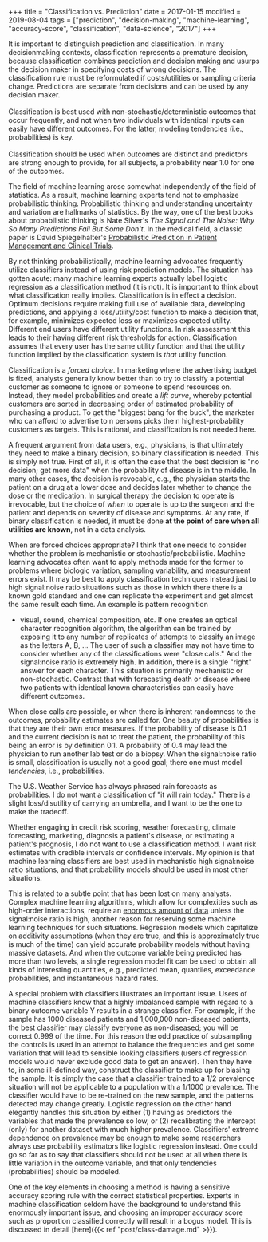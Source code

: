 +++
title = "Classification vs. Prediction"
date = 2017-01-15
modified = 2019-08-04
tags = ["prediction", "decision-making", "machine-learning", "accuracy-score", "classification", "data-science", "2017"]
+++
<p class="rquote">
It is important to distinguish prediction and classification.  In many decisionmaking contexts, classification represents a premature decision, because classification combines prediction and decision making and usurps the decision maker in specifying costs of wrong decisions. The classification rule must be reformulated if costs/utilities or sampling criteria change.  Predictions are separate from decisions and can be used by any decision maker.
<br><br>
Classification is best used with non-stochastic/deterministic outcomes that occur frequently, and not when two individuals with identical inputs can easily have different outcomes.  For the latter, modeling tendencies (i.e., probabilities) is key.<br><br>
Classification should be used when outcomes are distinct and predictors are strong enough to provide, for all subjects, a probability near 1.0 for one of the outcomes.
</p>

The field of machine learning arose somewhat independently of the field
of statistics.  As a result, machine learning experts tend not to
emphasize probabilistic thinking.  Probabilistic thinking and
understanding uncertainty and variation are hallmarks of statistics.  By
the way, one of the best books about probabilistic thinking is Nate
Silver's *The Signal and The Noise: Why So Many Predictions Fail But
Some Don't*.  In the medical field, a classic paper is David
Spiegelhalter's [Probabilistic Prediction in Patient Management and
Clinical Trials](https://onlinelibrary.wiley.com/doi/abs/10.1002/sim.4780050506).

By not thinking probabilistically, machine learning advocates frequently
utilize classifiers instead of using risk prediction models.  The
situation has gotten acute: many machine learning experts actually label
logistic regression as a classification method (it is not).  It is
important to think about what classification really implies.
 Classification is in effect a decision.   Optimum decisions require
making full use of available data, developing predictions, and applying
a loss/utility/cost function to make a decision that, for example,
minimizes expected loss or maximizes expected utility.  Different end
users have different utility functions.  In risk assessment this leads
to their having different risk thresholds for action.  Classification
assumes that every user has the same utility function and that the
utility function implied by the classification system is *that* utility
function.

Classification is a *forced choice*.  In marketing where the advertising
budget is fixed, analysts generally know better than to try to classify
a potential customer as someone to ignore or someone to spend resources
on.  Instead, they model probabilities and create a *lift curve*,
whereby potential customers are sorted in decreasing order of estimated
probability of purchasing a product.  To get the "biggest bang for the
buck", the marketer who can afford to advertise to n persons picks the n
highest-probability customers as targets.  This is rational, and
classification is not needed here.

A frequent argument from data users, e.g., physicians, is that
ultimately they need to make a binary decision, so binary classification
is needed.  This is simply not true.  First of all, it is often the case
that the best decision is "no decision; get more data" when the
probability of disease is in the middle.  In many other cases, the
decision is revocable, e.g., the physician starts the patient on a drug
at a lower dose and decides later whether to change the dose or the
medication.  In surgical therapy the decision to operate is irrevocable,
but the choice of *when* to operate is up to the surgeon and the patient
and depends on severity of disease and symptoms.  At any rate, if binary
classification is needed, it must be done **at the point of care when
all utilities are known**, not in a data analysis.

When are forced choices appropriate?  I think that one needs to consider
whether the problem is mechanistic or stochastic/probabilistic.  Machine
learning advocates often want to apply methods made for the former to
problems where biologic variation, sampling variability, and measurement
errors exist.  It may be best to apply classification techniques instead
just to high signal:noise ratio situations such as those in which there
there is a known gold standard and one can replicate the experiment and
get almost the same result each time.  An example is pattern recognition
- visual, sound, chemical composition, etc.  If one creates an optical
character recognition algorithm, the algorithm can be trained by
exposing it to any number of replicates of attempts to classify an image
as the letters A, B, ...   The user of such a classifier may not have
time to consider whether any of the classifications were "close calls."
 And the signal:noise ratio is extremely high. In addition, there is a
single "right" answer for each character.  This situation is primarily mechanistic or non-stochastic.  Contrast that with forecasting death or disease where two patients with identical known characteristics can easily have different outcomes.

When close calls are possible, or when there is inherent randomness to the outcomes, probability estimates are called for.
 One beauty of probabilities is that they are their own error measures.
 If the probability of disease is 0.1 and the current decision is not to
treat the patient, the probability of this being an error is by
definition 0.1.  A probability of 0.4 may lead the physician to run
another lab test or do a biopsy. When the signal:noise ratio is small,
classification is usually not a good goal; there one must model
*tendencies*, i.e., probabilities.

The U.S. Weather Service has always phrased rain forecasts as
probabilities.  I do not want a classification of "it will rain today."
 There is a slight loss/disutility of carrying an umbrella, and I want
to be the one to make the tradeoff.

Whether engaging in credit risk scoring, weather forecasting, climate
forecasting, marketing, diagnosis a patient's disease, or estimating a
patient's prognosis, I do not want to use a classification method.  I
want risk estimates with credible intervals or confidence intervals.  My
opinion is that machine learning classifiers are best used in
mechanistic high signal:noise ratio situations, and that probability
models should be used in most other situations.

This is related to a subtle point that has been lost on many analysts.
 Complex machine learning algorithms, which allow for complexities such
as high-order interactions, require an [enormous amount of
data](https://bmcmedresmethodol.biomedcentral.com/articles/10.1186/1471-2288-14-137) unless
the signal:noise ratio is high, another reason for reserving some
machine learning techniques for such situations.  Regression models
which capitalize on additivity assumptions (when they are true, and this
is approximately true is much of the time) can yield accurate
probability models without having massive datasets.  And when the
outcome variable being predicted has more than two levels, a single
regression model fit can be used to obtain all kinds of interesting
quantities, e.g., predicted mean, quantiles, exceedance probabilities,
and instantaneous hazard rates.

A special problem with classifiers illustrates an important issue.
 Users of machine classifiers know that a highly imbalanced sample with
regard to a binary outcome variable Y results in a strange classifier.
 For example, if the sample has 1000 diseased patients and 1,000,000
non-diseased patients, the best classifier may classify everyone as
non-diseased; you will be correct 0.999 of the time.  For this reason
the odd practice of subsampling the controls is used in an attempt to
balance the frequencies and get some variation that will lead to
sensible looking classifiers (users of regression models would never
exclude good data to get an answer).  Then they have to, in some
ill-defined way, construct the classifier to make up for biasing the
sample.  It is simply the case that a classifier trained to a 1/2
prevalence situation will not be applicable to a population with a
1/1000 prevalence.  The classifier would have to be re-trained
on the new sample, and the patterns detected may change greatly.
 Logistic regression on the other hand elegantly handles this situation
by either (1) having as predictors the variables that made the
prevalence so low, or (2) recalibrating the intercept (only) for another
dataset with much higher prevalence.  Classifiers' extreme dependence on
prevalence may be enough to make some researchers always use probability
estimators like logistic regression instead. One could go so far as to say that classifiers
should not be used at all when there is little variation in the outcome
variable, and that only tendencies (probabilities) should be modeled.

One of the key elements in choosing a method is having a sensitive
accuracy scoring rule with the correct statistical properties.  Experts
in machine classification seldom have the background to understand this
enormously important issue, and choosing an improper accuracy score such
as proportion classified correctly will result in a bogus model.  This is discussed in detail [here]({{< ref "post/class-damage.md" >}}).
